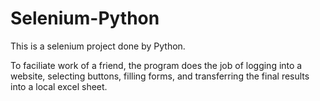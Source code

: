 # Selenium-Python

This is a selenium project done by Python.

To faciliate work of a friend, the program does the job of logging into a website, selecting buttons, filling forms, and transferring the final results into a local excel sheet.
